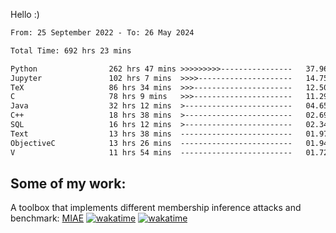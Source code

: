 Hello :)


<!--START_SECTION:waka-->

```txt
From: 25 September 2022 - To: 26 May 2024

Total Time: 692 hrs 23 mins

Python                262 hrs 47 mins >>>>>>>>>----------------   37.96 %
Jupyter               102 hrs 7 mins  >>>>---------------------   14.75 %
TeX                   86 hrs 34 mins  >>>----------------------   12.50 %
C                     78 hrs 9 mins   >>>----------------------   11.29 %
Java                  32 hrs 12 mins  >------------------------   04.65 %
C++                   18 hrs 38 mins  >------------------------   02.69 %
SQL                   16 hrs 12 mins  >------------------------   02.34 %
Text                  13 hrs 38 mins  -------------------------   01.97 %
ObjectiveC            13 hrs 26 mins  -------------------------   01.94 %
V                     11 hrs 54 mins  -------------------------   01.72 %
```

<!--END_SECTION:waka-->

## Some of my work: 

A toolbox that implements different membership inference attacks and benchmark: [MIAE](https://github.com/RPI-DSPlab) [![wakatime](https://wakatime.com/badge/user/18ac89f5-baf8-49e6-a5ee-d9272435ce3a/project/3e6541fd-578f-4d9d-9080-f2a42b2d10e1.svg)](https://wakatime.com/badge/user/18ac89f5-baf8-49e6-a5ee-d9272435ce3a/project/3e6541fd-578f-4d9d-9080-f2a42b2d10e1) [![wakatime](https://wakatime.com/badge/user/18ac89f5-baf8-49e6-a5ee-d9272435ce3a/project/5d5826e9-c6d6-4d86-8b00-0d1608c5f167.svg)](https://wakatime.com/badge/user/18ac89f5-baf8-49e6-a5ee-d9272435ce3a/project/5d5826e9-c6d6-4d86-8b00-0d1608c5f167)
